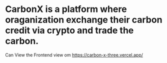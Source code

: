 # CarbonX is a platform where oraganization exchange their carbon credit via crypto and trade the carbon. 


Can View the Frontend view om
https://carbon-x-three.vercel.app/
